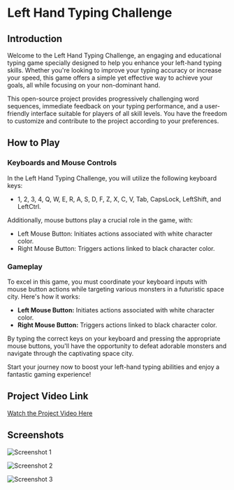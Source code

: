 # Left Hand Typing Challenge

## Introduction

Welcome to the Left Hand Typing Challenge, an engaging and educational typing game specially designed to help you enhance your left-hand typing skills. Whether you're looking to improve your typing accuracy or increase your speed, this game offers a simple yet effective way to achieve your goals, all while focusing on your non-dominant hand.

This open-source project provides progressively challenging word sequences, immediate feedback on your typing performance, and a user-friendly interface suitable for players of all skill levels. You have the freedom to customize and contribute to the project according to your preferences.

## How to Play

### Keyboards and Mouse Controls

In the Left Hand Typing Challenge, you will utilize the following keyboard keys:

- 1, 2, 3, 4, Q, W, E, R, A, S, D, F, Z, X, C, V, Tab, CapsLock, LeftShift, and LeftCtrl.

Additionally, mouse buttons play a crucial role in the game, with:

- Left Mouse Button: Initiates actions associated with white character color.
- Right Mouse Button: Triggers actions linked to black character color.

### Gameplay

To excel in this game, you must coordinate your keyboard inputs with mouse button actions while targeting various monsters in a futuristic space city. Here's how it works:

- **Left Mouse Button:** Initiates actions associated with white character color.
- **Right Mouse Button:** Triggers actions linked to black character color.

By typing the correct keys on your keyboard and pressing the appropriate mouse buttons, you'll have the opportunity to defeat adorable monsters and navigate through the captivating space city.

Start your journey now to boost your left-hand typing abilities and enjoy a fantastic gaming experience!

## Project Video Link

[Watch the Project Video Here](https://clipchamp.com/watch/fJn9o3spXyq/embed)

## Screenshots

![Screenshot 1](https://user-images.githubusercontent.com/125852184/270140435-a8e1f71c-b737-4c55-becb-1f6c3b532bed.png)

![Screenshot 2](https://user-images.githubusercontent.com/125852184/270140441-ba72093a-9527-4267-ae2e-9ed66595eabb.png)

![Screenshot 3](https://user-images.githubusercontent.com/125852184/270140448-4bbd3322-2538-459c-ac27-c555369560fe.png)
